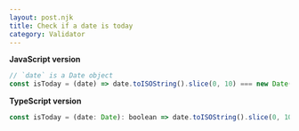 ```yaml
---
layout: post.njk
title: Check if a date is today
category: Validator
---
```


**JavaScript version**

```js
// `date` is a Date object
const isToday = (date) => date.toISOString().slice(0, 10) === new Date().toISOString().slice(0, 10);
```

**TypeScript version**

```js
const isToday = (date: Date): boolean => date.toISOString().slice(0, 10) === new Date().toISOString().slice(0, 10);
```
